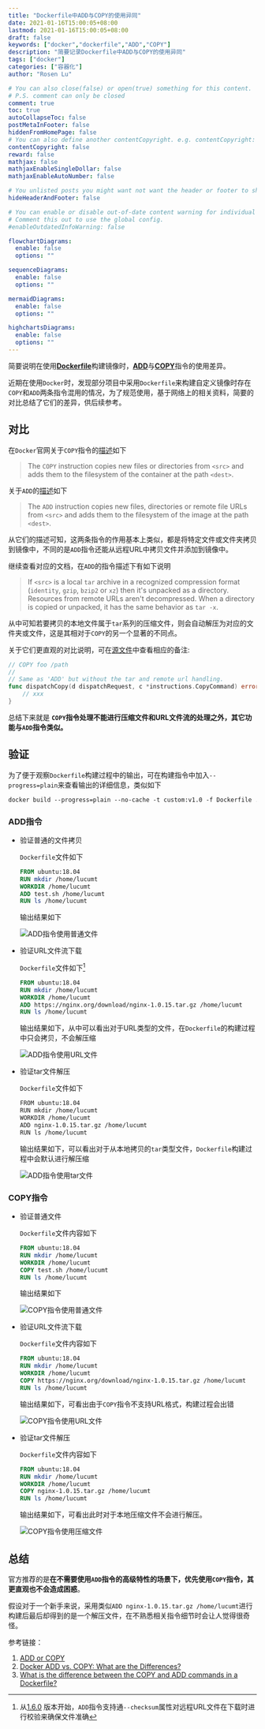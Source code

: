 ```yaml
---
title: "Dockerfile中ADD与COPY的使用异同"
date: 2021-01-16T15:00:05+08:00
lastmod: 2021-01-16T15:00:05+08:00
draft: false
keywords: ["docker","dockerfile","ADD","COPY"]
description: "简要记录Dockerfile中ADD与COPY的使用异同"
tags: ["docker"]
categories: ["容器化"]
author: "Rosen Lu"

# You can also close(false) or open(true) something for this content.
# P.S. comment can only be closed
comment: true
toc: true
autoCollapseToc: false
postMetaInFooter: false
hiddenFromHomePage: false
# You can also define another contentCopyright. e.g. contentCopyright: "This is another copyright."
contentCopyright: false
reward: false
mathjax: false
mathjaxEnableSingleDollar: false
mathjaxEnableAutoNumber: false

# You unlisted posts you might want not want the header or footer to show
hideHeaderAndFooter: false

# You can enable or disable out-of-date content warning for individual post.
# Comment this out to use the global config.
#enableOutdatedInfoWarning: false

flowchartDiagrams:
  enable: false
  options: ""

sequenceDiagrams: 
  enable: false
  options: ""

mermaidDiagrams: 
  enable: false
  options: ""

highchartsDiagrams: 
  enable: false
  options: ""
---
```


简要说明在使用[**Dockerfile**](https://docs.docker.com/reference/dockerfile/)构建镜像时，[**ADD**](https://docs.docker.com/reference/dockerfile/#add)与[**COPY**](https://docs.docker.com/reference/dockerfile/#copy)指令的使用差异。

<!--more-->

近期在使用`Docker`时，发现部分项目中采用`Dockerfile`来构建自定义镜像时存在`COPY`和`ADD`两条指令混用的情况，为了规范使用，基于网络上的相关资料，简要的对比总结了它们的差异，供后续参考。

## 对比

在`Docker`官网关于`COPY`指令的[描述](https://docs.docker.com/reference/dockerfile/#copy)如下

> The `COPY` instruction copies new files or directories from `<src>` and adds them to the filesystem of the container at the path `<dest>`.

关于`ADD`的[描述](https://docs.docker.com/reference/dockerfile/#add)如下

> The `ADD` instruction copies new files, directories or remote file URLs from `<src>` and adds them to the filesystem of the image at the path `<dest>`.

从它们的描述可知，这两条指令的作用基本上类似，都是将特定文件或文件夹拷贝到镜像中，不同的是`ADD`指令还能从远程URL中拷贝文件并添加到镜像中。

继续查看对应的文档，在`ADD`的指令描述下有如下说明

> If `<src>` is a local `tar` archive in a recognized compression format (`identity`, `gzip`, `bzip2` or `xz`) then it's unpacked as a directory. Resources from remote URLs aren't decompressed. When a directory is copied or unpacked, it has the same behavior as `tar -x`.

从中可知若要拷贝的本地文件属于`tar`系列的压缩文件，则会自动解压为对应的文件夹或文件，这是其相对于`COPY`的另一个显著的不同点。

关于它们更直观的对比说明，可在[源文件](https://github.com/moby/moby/blob/22.06/builder/dockerfile/dispatchers.go#L111)中查看相应的备注:

```go
// COPY foo /path
//
// Same as 'ADD' but without the tar and remote url handling.
func dispatchCopy(d dispatchRequest, c *instructions.CopyCommand) error {
    // xxx
}
```

总结下来就是 **`COPY`指令处理不能进行压缩文件和URL文件流的处理之外，其它功能与`ADD`指令类似。**

## 验证

为了便于观察`Dockerfile`构建过程中的输出，可在构建指令中加入`--progress=plain`来查看输出的详细信息，类似如下

```dockerfile
docker build --progress=plain --no-cache -t custom:v1.0 -f Dockerfile .
```

### ADD指令

* 验证普通的文件拷贝

  `Dockerfile`文件如下

  ```dockerfile
  FROM ubuntu:18.04
  RUN mkdir /home/lucumt
  WORKDIR /home/lucumt
  ADD test.sh /home/lucumt
  RUN ls /home/lucumt
  ```

  输出结果如下

  ![ADD指令使用普通文件](/blog_img/docker/difference-between-add-and-copy-in-dockerfile-build/add-with-ordinary-file.png "ADD指令使用普通文件") 

* 验证URL文件流下载

  `Dockerfile`文件如下[^1]

  ```dockerfile
  FROM ubuntu:18.04
  RUN mkdir /home/lucumt
  WORKDIR /home/lucumt
  ADD https://nginx.org/download/nginx-1.0.15.tar.gz /home/lucumt
  RUN ls /home/lucumt
  ```

  输出结果如下，从中可以看出对于URL类型的文件，在`Dockerfile`的构建过程中只会拷贝，不会解压缩

  ![ADD指令使用URL文件](/blog_img/docker/difference-between-add-and-copy-in-dockerfile-build/add-with-url-file.png "ADD指令使用URL文件") 

* 验证tar文件解压

  `Dockerfile`文件如下

  ```bash
  FROM ubuntu:18.04
  RUN mkdir /home/lucumt
  WORKDIR /home/lucumt
  ADD nginx-1.0.15.tar.gz /home/lucumt
  RUN ls /home/lucumt
  ```

  输出结果如下，可以看出对于从本地拷贝的`tar`类型文件，`Dockerfile`构建过程中会默认进行解压缩

  ![ADD指令使用tar文件](/blog_img/docker/difference-between-add-and-copy-in-dockerfile-build/add-with-tar-file.png "ADD指令使用tar文件") 

### COPY指令

* 验证普通文件

  `Dockerfile`文件内容如下

  ```dockerfile
  FROM ubuntu:18.04
  RUN mkdir /home/lucumt
  WORKDIR /home/lucumt
  COPY test.sh /home/lucumt
  RUN ls /home/lucumt
  ```

  输出结果如下

  ![COPY指令使用普通文件](/blog_img/docker/difference-between-add-and-copy-in-dockerfile-build/copy-with-ordinary-file.png "COPY指令使用普通文件") 

* 验证URL文件流下载

  `Dockerfile`文件内容如下

  ```dockerfile
  FROM ubuntu:18.04
  RUN mkdir /home/lucumt
  WORKDIR /home/lucumt
  COPY https://nginx.org/download/nginx-1.0.15.tar.gz /home/lucumt
  RUN ls /home/lucumt
  ```

  输出结果如下，可看出由于`COPY`指令不支持URL格式，构建过程会出错

  ![COPY指令使用URL文件](/blog_img/docker/difference-between-add-and-copy-in-dockerfile-build/copy-with-url-file.png "COPY指令使用URL文件") 

* 验证tar文件解压

  `Dockerfile`文件内容如下

  ```dockerfile
  FROM ubuntu:18.04
  RUN mkdir /home/lucumt
  WORKDIR /home/lucumt
  COPY nginx-1.0.15.tar.gz /home/lucumt
  RUN ls /home/lucumt
  ```

  输出结果如下，可看出此时对于本地压缩文件不会进行解压。

  ![COPY指令使用压缩文件](/blog_img/docker/difference-between-add-and-copy-in-dockerfile-build/copy-with-tar-file.png "COPY指令使用压缩文件") 

## 总结

官方推荐的是**在不需要使用`ADD`指令的高级特性的场景下，优先使用`COPY`指令，其更直观也不会造成困惑**。

假设对于一个新手来说，采用类似`ADD nginx-1.0.15.tar.gz /home/lucumt`进行构建后最后却得到的是一个解压文件，在不熟悉相关指令细节时会让人觉得很奇怪。

参考链接：

1. [ADD or COPY](https://docs.docker.com/build/building/best-practices/#add-or-copy)
2. [Docker ADD vs. COPY: What are the Differences?](https://phoenixnap.com/kb/docker-add-vs-copy)
3. [What is the difference between the COPY and ADD commands in a Dockerfile?](https://stackoverflow.com/questions/24958140/what-is-the-difference-between-the-copy-and-add-commands-in-a-dockerfile)

[^1]: 从[1.6.0](https://docs.docker.com/build/dockerfile/release-notes/#160) 版本开始，`ADD`指令支持通`--checksum`属性对远程URL文件在下载时进行校验来确保文件准确